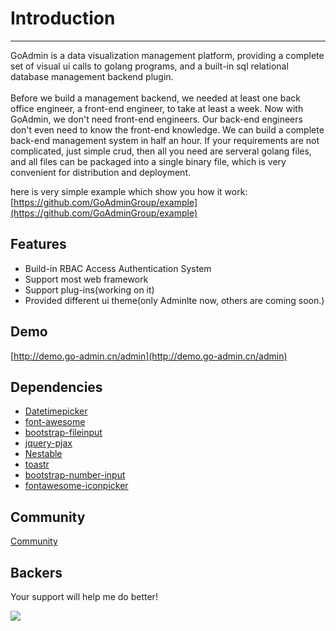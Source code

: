 # Introduction
------

GoAdmin is a data visualization management platform, providing a complete set of visual ui calls to golang programs, and a built-in sql relational database management backend plugin.
<br>
<br>
Before we build a management backend, we needed at least one back office engineer, a front-end engineer, to take at least a week.
Now with GoAdmin, we don't need front-end engineers. Our back-end engineers don't even need to know the front-end knowledge. We can build a complete back-end management system in half an hour.
If your requirements are not complicated, just simple crud, then all you need are serveral golang files, and all files can be packaged into a single binary file, which is very convenient for distribution and deployment.

here is very simple example which show you how it work: [https://github.com/GoAdminGroup/example](https://github.com/GoAdminGroup/example)


## Features

- Build-in RBAC Access Authentication System
- Support most web framework
- Support plug-ins(working on it)
- Provided different ui theme(only Adminlte now, others are coming soon.)

## Demo

[http://demo.go-admin.cn/admin](http://demo.go-admin.cn/admin)

## Dependencies

- [Datetimepicker](http://eonasdan.github.io/bootstrap-datetimepicker/)
- [font-awesome](http://fontawesome.io/)
- [bootstrap-fileinput](https://github.com/kartik-v/bootstrap-fileinput)
- [jquery-pjax](https://github.com/defunkt/jquery-pjax)
- [Nestable](http://dbushell.github.io/Nestable/)
- [toastr](http://codeseven.github.io/toastr/)
- [bootstrap-number-input](https://github.com/wpic/bootstrap-number-input)
- [fontawesome-iconpicker](https://github.com/itsjavi/fontawesome-iconpicker)

## Community

[Community](http://forum.go-admin.cn)

## Backers

Your support will help me do better! 

<a href="https://opencollective.com/go-admin#backers" target="_blank"><img src="https://opencollective.com/go-admin/backers.svg?width=890"></a>